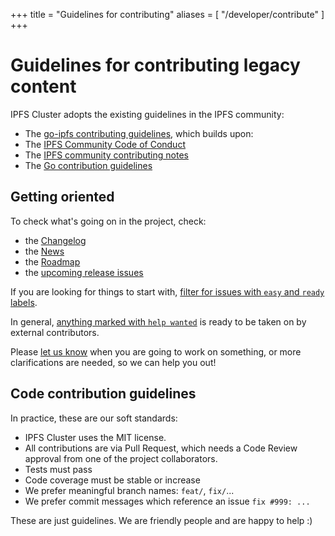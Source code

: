 +++
title = "Guidelines for contributing"
aliases = [
    "/developer/contribute"
]
+++

# Guidelines for contributing legacy content

IPFS Cluster adopts the existing guidelines in the IPFS community:

* The [go-ipfs contributing guidelines](https://github.com/ipfs/go-ipfs/blob/master/contribute.md), which builds upon:
* The [IPFS Community Code of Conduct](https://github.com/ipfs/community/blob/master/code-of-conduct.md)
* The [IPFS community contributing notes](https://github.com/ipfs/community/blob/master/contributing.md)
* The [Go contribution guidelines](https://github.com/ipfs/community/blob/master/go-code-guidelines.md)

## Getting oriented

To check what's going on in the project, check:

- the [Changelog](https://github.com/ipfs/ipfs-cluster/blob/master/CHANGELOG.md)
- the [News](/news)
- the [Roadmap](/roadmap)
- the [upcoming release issues](https://github.com/ipfs/ipfs-cluster/issues?q=label%3Arelease)

If you are looking for things to start with, [filter for issues with `easy` and `ready` labels](https://github.com/ipfs/ipfs-cluster/issues?q=is%3Aopen+is%3Aissue+label%3Adifficulty%3Aeasy+label%3Aready).

In general, [anything marked with `help wanted`](https://github.com/ipfs/ipfs-cluster/issues?q=is%3Aopen+is%3Aissue+label%3Aready+label%3A%22help+wanted%22) is ready to be taken on by external contributors.

Please [let us know](/documentation#support) when you are going to work on something, or more clarifications are needed, so we can help you out!

## Code contribution guidelines

In practice, these are our soft standards:

* IPFS Cluster uses the MIT license.
* All contributions are via Pull Request, which needs a Code Review approval from one of the project collaborators.
* Tests must pass
* Code coverage must be stable or increase
* We prefer meaningful branch names: `feat/`, `fix/`...
* We prefer commit messages which reference an issue `fix #999: ...`


These are just guidelines. We are friendly people and are happy to help :)
